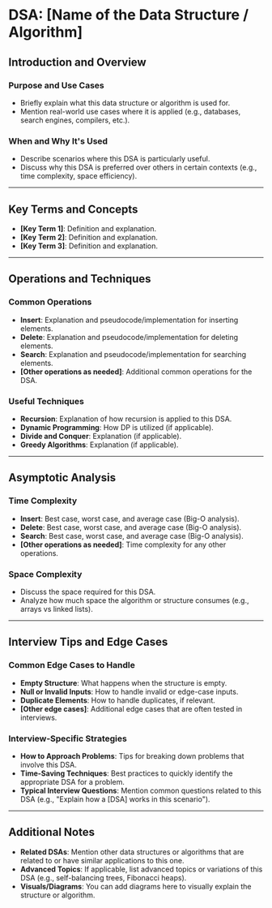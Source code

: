 # DSA: [Name of the Data Structure / Algorithm]

## Introduction and Overview
### Purpose and Use Cases
- Briefly explain what this data structure or algorithm is used for.
- Mention real-world use cases where it is applied (e.g., databases, search engines, compilers, etc.).
  
### When and Why It's Used
- Describe scenarios where this DSA is particularly useful.
- Discuss why this DSA is preferred over others in certain contexts (e.g., time complexity, space efficiency).

---

## Key Terms and Concepts
- **[Key Term 1]**: Definition and explanation.
- **[Key Term 2]**: Definition and explanation.
- **[Key Term 3]**: Definition and explanation.

---

## Operations and Techniques
### Common Operations
- **Insert**: Explanation and pseudocode/implementation for inserting elements.
- **Delete**: Explanation and pseudocode/implementation for deleting elements.
- **Search**: Explanation and pseudocode/implementation for searching elements.
- **[Other operations as needed]**: Additional common operations for the DSA.

### Useful Techniques
- **Recursion**: Explanation of how recursion is applied to this DSA.
- **Dynamic Programming**: How DP is utilized (if applicable).
- **Divide and Conquer**: Explanation (if applicable).
- **Greedy Algorithms**: Explanation (if applicable).

---

## Asymptotic Analysis
### Time Complexity
- **Insert**: Best case, worst case, and average case (Big-O analysis).
- **Delete**: Best case, worst case, and average case (Big-O analysis).
- **Search**: Best case, worst case, and average case (Big-O analysis).
- **[Other operations as needed]**: Time complexity for any other operations.

### Space Complexity
- Discuss the space required for this DSA.
- Analyze how much space the algorithm or structure consumes (e.g., arrays vs linked lists).

---

## Interview Tips and Edge Cases
### Common Edge Cases to Handle
- **Empty Structure**: What happens when the structure is empty.
- **Null or Invalid Inputs**: How to handle invalid or edge-case inputs.
- **Duplicate Elements**: How to handle duplicates, if relevant.
- **[Other edge cases]**: Additional edge cases that are often tested in interviews.

### Interview-Specific Strategies
- **How to Approach Problems**: Tips for breaking down problems that involve this DSA.
- **Time-Saving Techniques**: Best practices to quickly identify the appropriate DSA for a problem.
- **Typical Interview Questions**: Mention common questions related to this DSA (e.g., "Explain how a [DSA] works in this scenario").

---

## Additional Notes
- **Related DSAs**: Mention other data structures or algorithms that are related to or have similar applications to this one.
- **Advanced Topics**: If applicable, list advanced topics or variations of this DSA (e.g., self-balancing trees, Fibonacci heaps).
- **Visuals/Diagrams**: You can add diagrams here to visually explain the structure or algorithm.